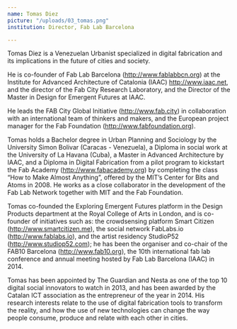 ```yaml
---
name: Tomas Diez
picture: "/uploads/03_tomas.png"
institution: Director, Fab Lab Barcelona

---
```

Tomas Diez is a Venezuelan Urbanist specialized in digital fabrication and its implications in the future of cities and society.

He is co-founder of Fab Lab Barcelona (http://www.fablabbcn.org) at the Institute for Advanced Architecture of Catalonia (IAAC)
http://www.iaac.net, and the director of the Fab City Research Laboratory, and the Director of the Master in Design for Emergent Futures at IAAC.

He leads the FAB City Global Initiative (http://www.fab.city) in collaboration with an international team of thinkers and makers,
and the European project manager for the Fab Foundation (http://www.fabfoundation.org).

Tomas holds a Bachelor degree in Urban Planning and Sociology by the University Simon Bolivar (Caracas - Venezuela),
a Diploma in social work at the University of La Havana (Cuba), a Master in Advanced Architecture by IAAC,
and a Diploma in Digital Fabrication from a pilot program to kickstart the Fab Academy (http://www.fabacademy.org) by
completing the class “How to Make Almost Anything”, offered by the MIT’s Center for Bits and Atoms in 2008.
He works as a close collaborator in the development of the Fab Lab Network together with MIT and the Fab Foundation.

Tomas co-founded the Exploring Emergent Futures platform in the Design Products department at the Royal College of Arts in London,
and is co-founder of initiatives such as: the crowdsensing platform Smart Citizen (http://www.smartcitizen.me),
the social network FabLabs.io (http://www.fablabs.io), and the artist residency StudioP52 (http://www.studiop52.com);
he has been the organiser and co-chair of the FAB10 Barcelona (http://www.fab10.org), the 10th international fab lab conference and annual meeting hosted by Fab Lab Barcelona (IAAC) in 2014.

Tomas has been appointed by The Guardian and Nesta as one of the top 10 digital social innovators to watch in 2013, and has been awarded by the Catalan ICT association as the entrepreneur of the year in 2014.
His research interests relate to the use of digital fabrication tools to transform the reality, and how the use of new technologies can change the way people consume, produce and relate with each other in cities.
